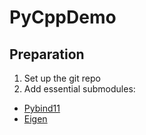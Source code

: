 # PyCppDemo

## Preparation

1. Set up the git repo
2. Add essential submodules:

  * [Pybind11](https://github.com/pybind/pybind11)
  * [Eigen](https://gitlab.com/libeigen/eigen)

  

